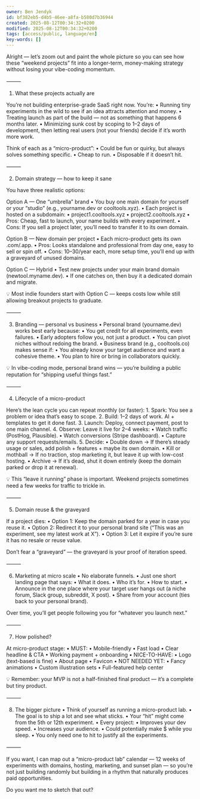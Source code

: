 ```yaml
---
owner: Ben Jendyk
id: bf382eb5-d4b5-46ee-a8fa-b580d7b36944
created: 2025-08-12T00:34:32+0200
modified: 2025-08-12T00:34:32+0200
tags: [access/public, language/en]
key-words: []
---
```


Alright — let’s zoom out and paint the whole picture so you can see how these “weekend projects” fit into a longer-term, money-making strategy without losing your vibe-coding momentum.

⸻

1. What these projects actually are

You’re not building enterprise-grade SaaS right now. You’re:
	•	Running tiny experiments in the wild to see if an idea attracts attention and money.
	•	Treating launch as part of the build — not as something that happens 6 months later.
	•	Minimizing sunk cost by scoping to 1–2 days of development, then letting real users (not your friends) decide if it’s worth more work.

Think of each as a “micro-product”:
	•	Could be fun or quirky, but always solves something specific.
	•	Cheap to run.
	•	Disposable if it doesn’t hit.

⸻

2. Domain strategy — how to keep it sane

You have three realistic options:

Option A — One “umbrella” brand
	•	You buy one main domain for yourself or your “studio” (e.g., yourname.dev or cooltools.xyz).
	•	Each project is hosted on a subdomain:
	•	project1.cooltools.xyz
	•	project2.cooltools.xyz
	•	Pros: Cheap, fast to launch, your name builds with every experiment.
	•	Cons: If you sell a project later, you’ll need to transfer it to its own domain.

Option B — New domain per project
	•	Each micro-product gets its own .com/.app.
	•	Pros: Looks standalone and professional from day one, easy to sell or spin off.
	•	Cons: $10–$30/year each, more setup time, you’ll end up with a graveyard of unused domains.

Option C — Hybrid
	•	Test new projects under your main brand domain (newtool.myname.dev).
	•	If one catches on, then buy it a dedicated domain and migrate.

💡 Most indie founders start with Option C — keeps costs low while still allowing breakout projects to graduate.

⸻

3. Branding — personal vs business
	•	Personal brand (yourname.dev) works best early because:
	•	You get credit for all experiments, even failures.
	•	Early adopters follow you, not just a product.
	•	You can pivot niches without redoing the brand.
	•	Business brand (e.g., cooltools.co) makes sense if:
	•	You already know your target audience and want a cohesive theme.
	•	You plan to hire or bring in collaborators quickly.

💡 In vibe-coding mode, personal brand wins — you’re building a public reputation for “shipping useful things fast.”

⸻

4. Lifecycle of a micro-product

Here’s the lean cycle you can repeat monthly (or faster):
	1.	Spark: You see a problem or idea that’s easy to scope.
	2.	Build: 1–2 days of work. AI + templates to get it done fast.
	3.	Launch: Deploy, connect payment, post to one main channel.
	4.	Observe: Leave it live for 2–4 weeks:
	•	Watch traffic (PostHog, Plausible).
	•	Watch conversions (Stripe dashboard).
	•	Capture any support requests/emails.
	5.	Decide:
	•	Double down → If there’s steady usage or sales, add polish + features + maybe its own domain.
	•	Kill or mothball → If no traction, stop marketing it, but leave it up with low-cost hosting.
	•	Archive → If it’s dead, shut it down entirely (keep the domain parked or drop it at renewal).

💡 This “leave it running” phase is important. Weekend projects sometimes need a few weeks for traffic to trickle in.

⸻

5. Domain reuse & the graveyard

If a project dies:
	•	Option 1: Keep the domain parked for a year in case you reuse it.
	•	Option 2: Redirect it to your personal brand site (“This was an experiment, see my latest work at X”).
	•	Option 3: Let it expire if you’re sure it has no resale or reuse value.

Don’t fear a “graveyard” — the graveyard is your proof of iteration speed.

⸻

6. Marketing at micro scale
	•	No elaborate funnels.
	•	Just one short landing page that says:
	•	What it does.
	•	Who it’s for.
	•	How to start.
	•	Announce in the one place where your target user hangs out (a niche forum, Slack group, subreddit, X post).
	•	Share from your account (ties back to your personal brand).

Over time, you’ll get people following you for “whatever you launch next.”

⸻

7. How polished?

At micro-product stage:
	•	MUST:
	•	Mobile-friendly
	•	Fast load
	•	Clear headline & CTA
	•	Working payment + onboarding
	•	NICE-TO-HAVE:
	•	Logo (text-based is fine)
	•	About page
	•	Favicon
	•	NOT NEEDED YET:
	•	Fancy animations
	•	Custom illustration sets
	•	Full-featured help center

💡 Remember: your MVP is not a half-finished final product — it’s a complete but tiny product.

⸻

8. The bigger picture
	•	Think of yourself as running a micro-product lab.
	•	The goal is to ship a lot and see what sticks.
	•	Your “hit” might come from the 5th or 12th experiment.
	•	Every project:
	•	Improves your dev speed.
	•	Increases your audience.
	•	Could potentially make $ while you sleep.
	•	You only need one to hit to justify all the experiments.

⸻

If you want, I can map out a “micro-product lab” calendar — 12 weeks of experiments with domains, hosting, marketing, and sunset plan — so you’re not just building randomly but building in a rhythm that naturally produces paid opportunities.

Do you want me to sketch that out?